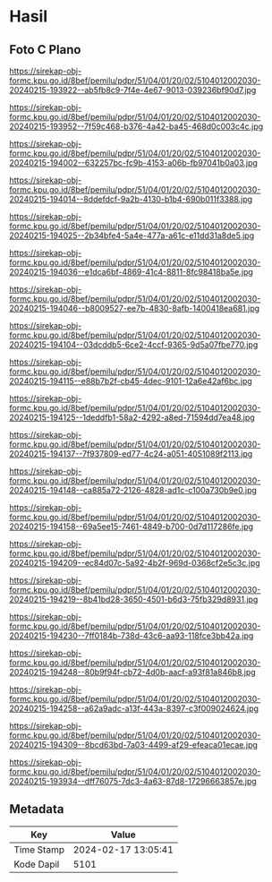 # Hasil

## Foto C Plano

https://sirekap-obj-formc.kpu.go.id/8bef/pemilu/pdpr/51/04/01/20/02/5104012002030-20240215-193922--ab5fb8c9-7f4e-4e67-9013-039236bf90d7.jpg

https://sirekap-obj-formc.kpu.go.id/8bef/pemilu/pdpr/51/04/01/20/02/5104012002030-20240215-193952--7f59c468-b376-4a42-ba45-468d0c003c4c.jpg

https://sirekap-obj-formc.kpu.go.id/8bef/pemilu/pdpr/51/04/01/20/02/5104012002030-20240215-194002--632257bc-fc9b-4153-a06b-fb97041b0a03.jpg

https://sirekap-obj-formc.kpu.go.id/8bef/pemilu/pdpr/51/04/01/20/02/5104012002030-20240215-194014--8ddefdcf-9a2b-4130-b1b4-690b011f3388.jpg

https://sirekap-obj-formc.kpu.go.id/8bef/pemilu/pdpr/51/04/01/20/02/5104012002030-20240215-194025--2b34bfe4-5a4e-477a-a61c-e11dd31a8de5.jpg

https://sirekap-obj-formc.kpu.go.id/8bef/pemilu/pdpr/51/04/01/20/02/5104012002030-20240215-194036--e1dca6bf-4869-41c4-8811-8fc98418ba5e.jpg

https://sirekap-obj-formc.kpu.go.id/8bef/pemilu/pdpr/51/04/01/20/02/5104012002030-20240215-194046--b8009527-ee7b-4830-8afb-1400418ea681.jpg

https://sirekap-obj-formc.kpu.go.id/8bef/pemilu/pdpr/51/04/01/20/02/5104012002030-20240215-194104--03dcddb5-6ce2-4ccf-9365-9d5a07fbe770.jpg

https://sirekap-obj-formc.kpu.go.id/8bef/pemilu/pdpr/51/04/01/20/02/5104012002030-20240215-194115--e88b7b2f-cb45-4dec-9101-12a6e42af6bc.jpg

https://sirekap-obj-formc.kpu.go.id/8bef/pemilu/pdpr/51/04/01/20/02/5104012002030-20240215-194125--1deddfb1-58a2-4292-a8ed-71594dd7ea48.jpg

https://sirekap-obj-formc.kpu.go.id/8bef/pemilu/pdpr/51/04/01/20/02/5104012002030-20240215-194137--7f937809-ed77-4c24-a051-4051089f2113.jpg

https://sirekap-obj-formc.kpu.go.id/8bef/pemilu/pdpr/51/04/01/20/02/5104012002030-20240215-194148--ca885a72-2126-4828-ad1c-c100a730b9e0.jpg

https://sirekap-obj-formc.kpu.go.id/8bef/pemilu/pdpr/51/04/01/20/02/5104012002030-20240215-194158--69a5ee15-7461-4849-b700-0d7d117286fe.jpg

https://sirekap-obj-formc.kpu.go.id/8bef/pemilu/pdpr/51/04/01/20/02/5104012002030-20240215-194209--ec84d07c-5a92-4b2f-969d-0368cf2e5c3c.jpg

https://sirekap-obj-formc.kpu.go.id/8bef/pemilu/pdpr/51/04/01/20/02/5104012002030-20240215-194219--8b41bd28-3650-4501-b6d3-75fb329d8931.jpg

https://sirekap-obj-formc.kpu.go.id/8bef/pemilu/pdpr/51/04/01/20/02/5104012002030-20240215-194230--7ff0184b-738d-43c6-aa93-118fce3bb42a.jpg

https://sirekap-obj-formc.kpu.go.id/8bef/pemilu/pdpr/51/04/01/20/02/5104012002030-20240215-194248--80b9f94f-cb72-4d0b-aacf-a93f81a846b8.jpg

https://sirekap-obj-formc.kpu.go.id/8bef/pemilu/pdpr/51/04/01/20/02/5104012002030-20240215-194258--a62a9adc-a13f-443a-8397-c3f009024624.jpg

https://sirekap-obj-formc.kpu.go.id/8bef/pemilu/pdpr/51/04/01/20/02/5104012002030-20240215-194309--8bcd63bd-7a03-4499-af29-efeaca01ecae.jpg

https://sirekap-obj-formc.kpu.go.id/8bef/pemilu/pdpr/51/04/01/20/02/5104012002030-20240215-193934--dff76075-7dc3-4a63-87d8-17296663857e.jpg


## Metadata

| Key        | Value               |
| ---------- | ------------------- |
| Time Stamp | 2024-02-17 13:05:41 |
| Kode Dapil | 5101                |




